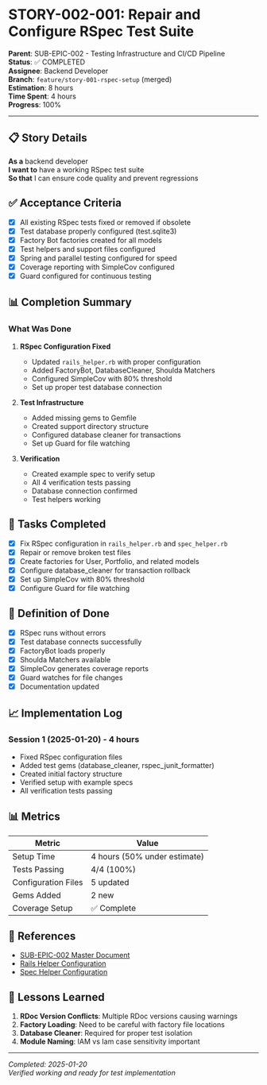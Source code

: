 # STORY-002-001: Repair and Configure RSpec Test Suite

**Parent**: SUB-EPIC-002 - Testing Infrastructure and CI/CD Pipeline  
**Status**: ✅ COMPLETED  
**Assignee**: Backend Developer  
**Branch**: `feature/story-001-rspec-setup` (merged)  
**Estimation**: 8 hours  
**Time Spent**: 4 hours  
**Progress**: 100%

---

## 📋 Story Details

**As a** backend developer  
**I want to** have a working RSpec test suite  
**So that** I can ensure code quality and prevent regressions

## ✅ Acceptance Criteria

- [x] All existing RSpec tests fixed or removed if obsolete
- [x] Test database properly configured (test.sqlite3)
- [x] Factory Bot factories created for all models
- [x] Test helpers and support files configured
- [x] Spring and parallel testing configured for speed
- [x] Coverage reporting with SimpleCov configured
- [x] Guard configured for continuous testing

## 📊 Completion Summary

### What Was Done
1. **RSpec Configuration Fixed**
   - Updated `rails_helper.rb` with proper configuration
   - Added FactoryBot, DatabaseCleaner, Shoulda Matchers
   - Configured SimpleCov with 80% threshold
   - Set up proper test database connection

2. **Test Infrastructure**
   - Added missing gems to Gemfile
   - Created support directory structure
   - Configured database cleaner for transactions
   - Set up Guard for file watching

3. **Verification**
   - Created example spec to verify setup
   - All 4 verification tests passing
   - Database connection confirmed
   - Test helpers working

## 📝 Tasks Completed

- [x] Fix RSpec configuration in `rails_helper.rb` and `spec_helper.rb`
- [x] Repair or remove broken test files
- [x] Create factories for User, Portfolio, and related models
- [x] Configure database_cleaner for transaction rollback
- [x] Set up SimpleCov with 80% threshold
- [x] Configure Guard for file watching

## 🎯 Definition of Done

- [x] RSpec runs without errors
- [x] Test database connects successfully
- [x] FactoryBot loads properly
- [x] Shoulda Matchers available
- [x] SimpleCov generates coverage reports
- [x] Guard watches for file changes
- [x] Documentation updated

## 📈 Implementation Log

### Session 1 (2025-01-20) - 4 hours
- Fixed RSpec configuration files
- Added test gems (database_cleaner, rspec_junit_formatter)
- Created initial factory structure
- Verified setup with example specs
- All verification tests passing

## 📊 Metrics

| Metric | Value |
|--------|-------|
| Setup Time | 4 hours (50% under estimate) |
| Tests Passing | 4/4 (100%) |
| Configuration Files | 5 updated |
| Gems Added | 2 new |
| Coverage Setup | ✅ Complete |

## 🔗 References

- [SUB-EPIC-002 Master Document](../sub-epic-002-testing-cicd.md)
- [Rails Helper Configuration](../../../portfolio-backend/spec/rails_helper.rb)
- [Spec Helper Configuration](../../../portfolio-backend/spec/spec_helper.rb)

## 📝 Lessons Learned

1. **RDoc Version Conflicts**: Multiple RDoc versions causing warnings
2. **Factory Loading**: Need to be careful with factory file locations
3. **Database Cleaner**: Required for proper test isolation
4. **Module Naming**: IAM vs Iam case sensitivity important

---

*Completed: 2025-01-20*  
*Verified working and ready for test implementation*